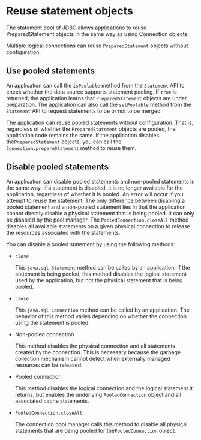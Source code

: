 Reuse statement objects 
============================================

The statement pool of JDBC allows applications to reuse PreparedStatement objects in the same way as using Connection objects. 

Multiple logical connections can reuse `PreparedStatement` objects without configuration. 

Use pooled statements 
---------------------------------------

An application can call the `isPoolable` method from the `Statement` API to check whether the data source supports statement pooling. If `true` is returned, the application learns that `PreparedStatement` objects are under preparation. The application can also call the `setPoolable` method from the `Statement` API to request statements to be or not to be merged. 

The application can reuse pooled statements without configuration. That is, regardless of whether the `PreparedStatement` objects are pooled, the application code remains the same. If the application disables the`PreparedStatement` objects, you can call the `Connection.prepareStatement` method to reuse them. 

Disable pooled statements 
-------------------------------------------

An application can disable pooled statements and non-pooled statements in the same way. If a statement is disabled, it is no longer available for the application, regardless of whether it is pooled. An error will occur if you attempt to reuse the statement. The only difference between disabling a pooled statement and a non-pooled statement lies in that the application cannot directly disable a physical statement that is being pooled. It can only be disabled by the pool manager. The `PooledConnection.closeAll` method disables all available statements on a given physical connection to release the resources associated with the statements. 

You can disable a pooled statement by using the following methods:

* `close`

  This `java.sql.Statement` method can be called by an application. If the statement is being pooled, this method disables the logical statement used by the application, but not the physical statement that is being pooled.
  




<!-- -->

* `close`

  This `java.sql.Connection` method can be called by an application. The behavior of this method varies depending on whether the connection using the statement is pooled.
  




<!-- -->

* Non-pooled connection

  This method disables the physical connection and all statements created by the connection. This is necessary because the garbage collection mechanism cannot detect when externally managed resources can be released.
  




<!-- -->

* Pooled connection

  This method disables the logical connection and the logical statement it returns, but enables the underlying `PooledConnection` object and all associated cache statements.
  




<!-- -->

* `PooledConnection.closeAll`

  The connection pool manager calls this method to disable all physical statements that are being pooled for the`PooledConnection` object.
  



